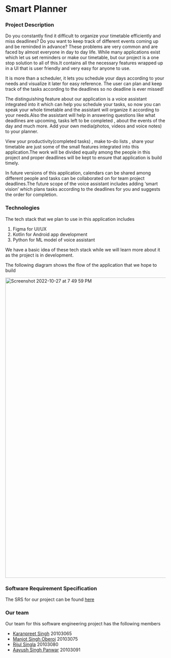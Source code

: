 # Smart Planner
### Project Description
Do you constantly find it difficult to organize your timetable efficiently and miss deadlines? Do you want to keep track of different events coming up and be reminded in advance? These problems are very common and are faced by almost everyone in day to day life. While many applications exist which let us set reminders or make our timetable, but our project is a one stop solution to all of this.It contains all the necessary features wrapped up in a UI that is user friendly and very easy for anyone to use.

It is more than a scheduler, it lets you schedule your days according to your needs and visualize it later for easy reference. The user can plan and keep track of the tasks according to the deadlines so no deadline is ever missed!

The distinguishing feature about our application is a voice assistant integrated into it which can help you schedule your tasks, so now you can speak your whole timetable and the assistant will organize it according to your needs.Also the assistant will help in answering questions like what deadlines are upcoming, tasks left to be completed , about the events of the day and much more. Add your own media(photos, videos and voice notes) to your planner. 

View your productivity(completed tasks) , make to-do lists , share your timetable are just some of the small features integrated into this application.The work will be divided equally among the people in this project and proper deadlines will be kept to ensure that application is build timely.

In future versions of this application, calendars can be shared among different people and tasks can be collaborated on for team project deadlines.The future scope of the voice assistant includes adding ‘smart vision’ which plans tasks according to the deadlines for you and suggests the order for completion.

### Technologies

The tech stack that we plan to use in this application includes

1. Figma for UI/UX
2. Kotlin for Android app development
3. Python for ML model of voice assistant

We have a basic idea of these tech stack while we will learn more about it as the project is in development.

The following diagram shows the flow of the application that we hope to build

<img width="942" alt="Screenshot 2022-10-27 at 7 49 59 PM" src="https://user-images.githubusercontent.com/77240047/198311983-fcd83434-e1fe-4d57-8b5a-4dd46656c8dc.png">

### Software Requirement Specification

The SRS for our project can be found [here](https://docs.google.com/document/d/11f_tdjZVfTYBLwwx7PC_PWYXFzIEprG-a1ly5RyiHi8/edit)

### Our team

Our team for this software engineering project has the following members

- [Karanpreet Singh](https://github.com/karanpreet8082) 20103065
- [Manjot Singh Oberoi](https://github.com/ken1000minus7) 20103075
- [Rijul Singla](https://github.com/Rijul24) 20103080
- [Aayush Singh Panwar](https://github.com/Aayush-21) 20103091
